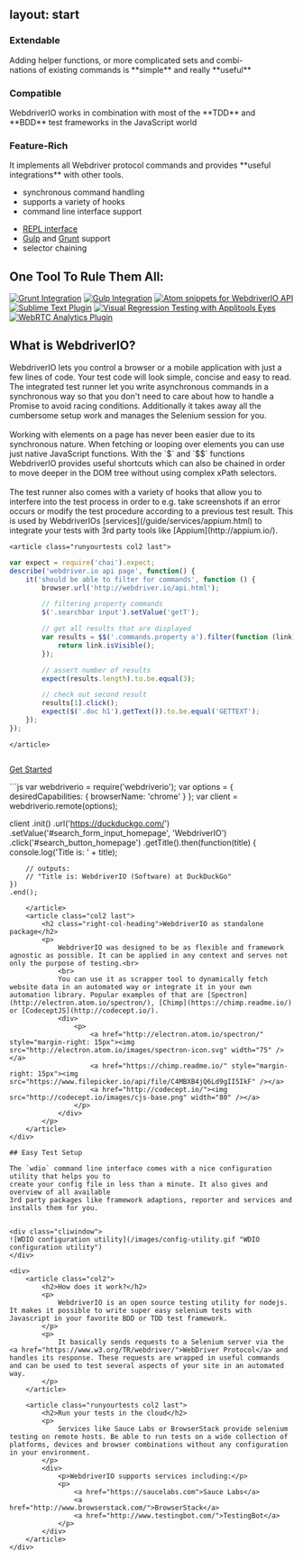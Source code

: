 layout: start
---

<aside class="teaser">
    <div class="teaserbox">
        <h3>Extendable</h3>
        <p>
            Adding helper functions, or more complicated sets and combi-<br>nations of existing
            commands is **simple** and really **useful**
        </p>
    </div>
    <div class="teaserbox">
        <h3>Compatible</h3>
        <p>
            WebdriverIO works in combination with most of the **TDD** and **BDD** test frameworks
            in the JavaScript world
        </p>
    </div>
    <div class="teaserbox">
        <h3>Feature-Rich</h3>
        <p>
            It implements all Webdriver protocol commands and provides **useful integrations** with other tools.
        </p>
    </div>
</aside>

<aside class="features">
    <ul>
        <li>synchronous command handling</li>
        <li>supports a variety of hooks</li>
        <li>command line interface support</li>
    </ul>
    <ul>
        <li><a href="https://twitter.com/webdriverio/status/806911722682544128" target="_blank">REPL interface</a></li>
        <li><a href="http://gulpjs.com/">Gulp</a> and <a href="http://gruntjs.com/">Grunt</a> support</li>
        <li>selector chaining</li>
    </ul>
</aside>

<div class="rulethemall">
    <h2 class="text-align">One Tool To Rule Them All:</h2>
    <a href="https://github.com/webdriverio/grunt-webdriver"><img src="/images/plugins/grunt.png" alt="Grunt Integration"></a>
    <a href="https://github.com/webdriverio/gulp-webdriver"><img src="/images/plugins/gulp.png" alt="Gulp Integration"></a>
    <a href="https://atom.io/packages/webdriverio-snippets"><img src="http://webdriver.io/images/plugins/atom.png" alt="Atom snippets for WebdriverIO API"></a>
    <a href="https://packagecontrol.io/packages/WebdriverIO"><img src="/images/plugins/sublime.png" alt="Sublime Text Plugin"></a>
    <a href="https://github.com/webdriverio/webdrivercss#applitools-eyes-support"><img src="/images/plugins/applitools.png" alt="Visual Regression Testing with Applitools Eyes"></a>
    <a href="https://github.com/webdriverio/webdriverrtc"><img src="/images/plugins/webrtc.png" alt="WebRTC Analytics Plugin"></a>
</div>


## What is WebdriverIO?

<div style="overflow: hidden">
    <article class="col2">
        WebdriverIO lets you control a browser or a mobile application with just a few lines of code. Your test code will look simple, concise and easy to read. The integrated test runner let you write asynchronous commands in a synchronous way so that you don't need to care about how to handle a Promise to avoid racing conditions. Additionally it takes away all the cumbersome setup work and manages the Selenium session for you.<br>
        <br>
        Working with elements on a page has never been easier due to its synchronous nature. When fetching or looping over elements you can use just native JavaScript functions. With the `$` and `$$` functions WebdriverIO provides useful shortcuts which can also be chained in order to move deeper in the DOM tree without using complex xPath selectors.<br>
        <br>
        The test runner also comes with a variety of hooks that allow you to interfere into the test process in order to e.g. take screenshots if an error occurs or modify the test procedure according to a previous test result. This is used by WebdriverIOs [services](/guide/services/appium.html) to integrate your tests with 3rd party tools like [Appium](http://appium.io/).
    </article>

    <article class="runyourtests col2 last">
```js
var expect = require('chai').expect;
describe('webdriver.io api page', function() {
    it('should be able to filter for commands', function () {
        browser.url('http://webdriver.io/api.html');

        // filtering property commands
        $('.searchbar input').setValue('getT');

        // get all results that are displayed
        var results = $$('.commands.property a').filter(function (link) {
            return link.isVisible();
        });

        // assert number of results
        expect(results.length).to.be.equal(3);

        // check out second result
        results[1].click();
        expect($('.doc h1').getText()).to.be.equal('GETTEXT');
    });
});
```
    </article>
</div>

<a href="/guide.html" class="button getstarted">Get Started</a>
<div class="testimonials"></div>

<div style="overflow: hidden">
    <article class="col2 standalone">
```js
var webdriverio = require('webdriverio');
var options = { desiredCapabilities: { browserName: 'chrome' } };
var client = webdriverio.remote(options);

client
    .init()
    .url('https://duckduckgo.com/')
    .setValue('#search_form_input_homepage', 'WebdriverIO')
    .click('#search_button_homepage')
    .getTitle().then(function(title) {
        console.log('Title is: ' + title);

        // outputs:
        // "Title is: WebdriverIO (Software) at DuckDuckGo"
    })
    .end();
```
    </article>
    <article class="col2 last">
        <h2 class="right-col-heading">WebdriverIO as standalone package</h2>
        <p>
            WebdriverIO was designed to be as flexible and framework agnostic as possible. It can be applied in any context and serves not only the purpose of testing.<br>
            <br>
            You can use it as scrapper tool to dynamically fetch website data in an automated way or integrate it in your own automation library. Popular examples of that are [Spectron](http://electron.atom.io/spectron/), [Chimp](https://chimp.readme.io/) or [CodeceptJS](http://codecept.io/).
            <div>
                <p>
                    <a href="http://electron.atom.io/spectron/" style="margin-right: 15px"><img src="http://electron.atom.io/images/spectron-icon.svg" width="75" /></a>
                    <a href="https://chimp.readme.io/" style="margin-right: 15px"><img src="https://www.filepicker.io/api/file/C4MBXB4jQ6Ld9gII5IkF" /></a>
                    <a href="http://codecept.io/"><img src="http://codecept.io/images/cjs-base.png" width="80" /></a>
                </p>
            </div>
        </p>
    </article>
</div>

## Easy Test Setup

The `wdio` command line interface comes with a nice configuration utility that helps you to
create your config file in less than a minute. It also gives and overview of all available
3rd party packages like framework adaptions, reporter and services and installs them for you.


<div class="cliwindow">
![WDIO configuration utility](/images/config-utility.gif "WDIO configuration utility")
</div>

<div>
    <article class="col2">
        <h2>How does it work?</h2>
        <p>
            WebdriverIO is an open source testing utility for nodejs. It makes it possible to write super easy selenium tests with Javascript in your favorite BDD or TDD test framework.
        </p>
        <p>
            It basically sends requests to a Selenium server via the <a href="https://www.w3.org/TR/webdriver/">WebDriver Protocol</a> and handles its response. These requests are wrapped in useful commands and can be used to test several aspects of your site in an automated way.
        </p>
    </article>

    <article class="runyourtests col2 last">
        <h2>Run your tests in the cloud</h2>
        <p>
            Services like Sauce Labs or BrowserStack provide selenium testing on remote hosts. Be able to run tests on a wide collection of platforms, devices and browser combinations without any configuration in your environment.
        </p>
        <div>
            <p>WebdriverIO supports services including:</p>
            <p>
                <a href="https://saucelabs.com">Sauce Labs</a>
                <a href="http://www.browserstack.com/">BrowserStack</a>
                <a href="http://www.testingbot.com/">TestingBot</a>
            </p>
        </div>
    </article>
</div>
